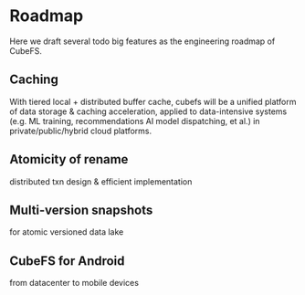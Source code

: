 # Roadmap

Here we draft several todo big features as the engineering roadmap of CubeFS. 


## Caching


With tiered local + distributed buffer cache, cubefs will be a unified platform of data storage & caching acceleration, applied to data-intensive systems (e.g. ML training, recommendations AI model dispatching, et al.) in private/public/hybrid cloud platforms. 


## Atomicity of rename

distributed txn design & efficient implementation


## Multi-version snapshots

for atomic versioned data lake 



## CubeFS for Android


from datacenter to mobile devices



